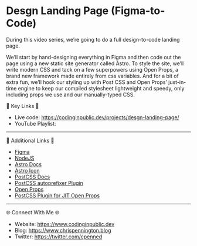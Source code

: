 # Desgn Landing Page (Figma-to-Code)
During this video series, we’re going to do a full design-to-code landing page.

We’ll start by hand-designing everything in Figma and then code out the page using a new static site generator called Astro. To style the site, we’ll write modern CSS and tack on a few superpowers using Open Props, a brand new framework made entirely from css variables. And for a bit of extra fun, we’ll hook our styling up with Post CSS and Open Props’ just-in-time engine to keep our compiled stylesheet lightweight and speedy, only including props we use and our manually-typed CSS.

🔗  Key Links 🔗
- Live code: https://codinginpublic.dev/projects/desgn-landing-page/
- YouTube Playlist: 

---------------------------------------

🔗  Additional Links 🔗
- [Figma](https://figma.com)
- [NodeJS](https://nodejs.org/en/)
- [Astro Docs](https://docs.astro.build/en/getting-started/)
- [Astro Icon](https://www.npmjs.com/package/astro-icon)
- [PostCSS Docs](https://github.com/postcss/postcss#usage)
- [PostCSS autoprefixer Plugin](https://github.com/postcss/autoprefixer)
- [Open Props](https://open-props.style/)
- [PostCSS Plugin for JIT Open Props](https://github.com/GoogleChromeLabs/postcss-jit-props)

---------------------------------------

🌐 Connect With Me 🌐 
- Website: https://www.codinginpublic.dev
- Blog: https://www.chrispennington.blog
- Twitter: https://twitter.com/cpenned
